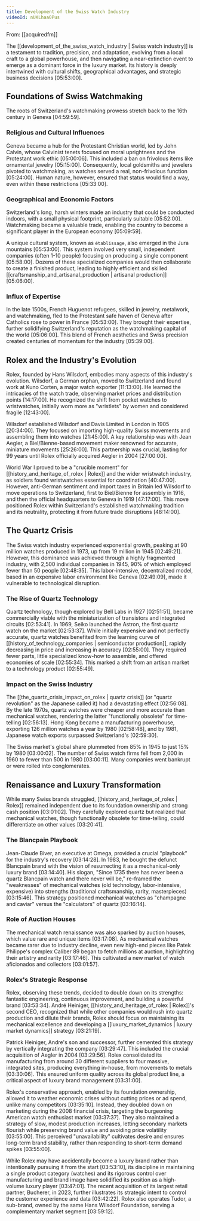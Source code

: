```yaml
---
title: Development of the Swiss Watch Industry
videoId: nUKLhaa0Pus
---
```


From: [[acquiredfm]] <br/> 

The [[development_of_the_swiss_watch_industry | Swiss watch industry]] is a testament to tradition, precision, and adaptation, evolving from a local craft to a global powerhouse, and then navigating a near-extinction event to emerge as a dominant force in the luxury market. Its history is deeply intertwined with cultural shifts, geographical advantages, and strategic business decisions <a class="yt-timestamp" data-t="05:53:00">[05:53:00]</a>.

## Foundations of Swiss Watchmaking

The roots of Switzerland's watchmaking prowess stretch back to the 16th century in Geneva <a class="yt-timestamp" data-t="04:59:59">[04:59:59]</a>.

### Religious and Cultural Influences
Geneva became a hub for the Protestant Christian world, led by John Calvin, whose Calvinist tenets focused on moral uprightness and the Protestant work ethic <a class="yt-timestamp" data-t="05:00:06">[05:00:06]</a>. This included a ban on frivolous items like ornamental jewelry <a class="yt-timestamp" data-t="05:15:00">[05:15:00]</a>. Consequently, local goldsmiths and jewelers pivoted to watchmaking, as watches served a real, non-frivolous function <a class="yt-timestamp" data-t="05:24:00">[05:24:00]</a>. Human nature, however, ensured that status would find a way, even within these restrictions <a class="yt-timestamp" data-t="05:33:00">[05:33:00]</a>.

### Geographical and Economic Factors
Switzerland's long, harsh winters made an industry that could be conducted indoors, with a small physical footprint, particularly suitable <a class="yt-timestamp" data-t="05:52:00">[05:52:00]</a>. Watchmaking became a valuable trade, enabling the country to become a significant player in the European economy <a class="yt-timestamp" data-t="05:09:59">[05:09:59]</a>.

A unique cultural system, known as `établissage`, also emerged in the Jura mountains <a class="yt-timestamp" data-t="05:53:00">[05:53:00]</a>. This system involved very small, independent companies (often 1-10 people) focusing on producing a single component <a class="yt-timestamp" data-t="05:58:00">[05:58:00]</a>. Dozens of these specialized companies would then collaborate to create a finished product, leading to highly efficient and skilled [[craftsmanship_and_artisanal_production | artisanal production]] <a class="yt-timestamp" data-t="05:06:00">[05:06:00]</a>.

### Influx of Expertise
In the late 1500s, French Huguenot refugees, skilled in jewelry, metalwork, and watchmaking, fled to the Protestant safe haven of Geneva after Catholics rose to power in France <a class="yt-timestamp" data-t="05:53:00">[05:53:00]</a>. They brought their expertise, further solidifying Switzerland's reputation as the watchmaking capital of the world <a class="yt-timestamp" data-t="05:06:00">[05:06:00]</a>. This blend of French aesthetics and Swiss precision created centuries of momentum for the industry <a class="yt-timestamp" data-t="05:39:00">[05:39:00]</a>.

## Rolex and the Industry's Evolution
Rolex, founded by Hans Wilsdorf, embodies many aspects of this industry's evolution. Wilsdorf, a German orphan, moved to Switzerland and found work at Kuno Corten, a major watch exporter <a class="yt-timestamp" data-t="11:13:00">[11:13:00]</a>. He learned the intricacies of the watch trade, observing market prices and distribution points <a class="yt-timestamp" data-t="14:17:00">[14:17:00]</a>. He recognized the shift from pocket watches to wristwatches, initially worn more as "wristlets" by women and considered fragile <a class="yt-timestamp" data-t="12:43:00">[12:43:00]</a>.

Wilsdorf established Wilsdorf and Davis Limited in London in 1905 <a class="yt-timestamp" data-t="20:34:00">[20:34:00]</a>. They focused on importing high-quality Swiss movements and assembling them into watches <a class="yt-timestamp" data-t="21:45:00">[21:45:00]</a>. A key relationship was with Jean Aegler, a Biel/Bienne-based movement maker renowned for accurate, miniature movements <a class="yt-timestamp" data-t="25:26:00">[25:26:00]</a>. This partnership was crucial, lasting for 99 years until Rolex officially acquired Aegler in 2004 <a class="yt-timestamp" data-t="27:00:00">[27:00:00]</a>.

World War I proved to be a "crucible moment" for [[history_and_heritage_of_rolex | Rolex]] and the wider wristwatch industry, as soldiers found wristwatches essential for coordination <a class="yt-timestamp" data-t="40:47:00">[40:47:00]</a>. However, anti-German sentiment and import taxes in Britain led Wilsdorf to move operations to Switzerland, first to Biel/Bienne for assembly in 1916, and then the official headquarters to Geneva in 1919 <a class="yt-timestamp" data-t="47:17:00">[47:17:00]</a>. This move positioned Rolex within Switzerland's established watchmaking tradition and its neutrality, protecting it from future trade disruptions <a class="yt-timestamp" data-t="48:14:00">[48:14:00]</a>.

## The Quartz Crisis
The Swiss watch industry experienced exponential growth, peaking at 90 million watches produced in 1973, up from 19 million in 1945 <a class="yt-timestamp" data-t="02:49:21">[02:49:21]</a>. However, this dominance was achieved through a highly fragmented industry, with 2,500 individual companies in 1945, 90% of which employed fewer than 50 people <a class="yt-timestamp" data-t="02:48:35">[02:48:35]</a>. This labor-intensive, decentralized model, based in an expensive labor environment like Geneva <a class="yt-timestamp" data-t="02:49:09">[02:49:09]</a>, made it vulnerable to technological disruption.

### The Rise of Quartz Technology
Quartz technology, though explored by Bell Labs in 1927 <a class="yt-timestamp" data-t="02:51:51">[02:51:51]</a>, became commercially viable with the miniaturization of transistors and integrated circuits <a class="yt-timestamp" data-t="02:53:41">[02:53:41]</a>. In 1969, Seiko launched the Astron, the first quartz watch on the market <a class="yt-timestamp" data-t="02:53:37">[02:53:37]</a>. While initially expensive and not perfectly accurate, quartz watches benefited from the learning curve of [[history_of_technology_companies | semiconductor production]], rapidly decreasing in price and increasing in accuracy <a class="yt-timestamp" data-t="02:55:00">[02:55:00]</a>. They required fewer parts, little specialized know-how to assemble, and offered economies of scale <a class="yt-timestamp" data-t="02:55:34">[02:55:34]</a>. This marked a shift from an artisan market to a technology product <a class="yt-timestamp" data-t="02:55:49">[02:55:49]</a>.

### Impact on the Swiss Industry
The [[the_quartz_crisis_impact_on_rolex | quartz crisis]] (or "quartz revolution" as the Japanese called it) had a devastating effect <a class="yt-timestamp" data-t="02:56:08">[02:56:08]</a>. By the late 1970s, quartz watches were cheaper and more accurate than mechanical watches, rendering the latter "functionally obsolete" for time-telling <a class="yt-timestamp" data-t="02:56:13">[02:56:13]</a>. Hong Kong became a manufacturing powerhouse, exporting 126 million watches a year by 1980 <a class="yt-timestamp" data-t="02:58:48">[02:58:48]</a>, and by 1981, Japanese watch exports surpassed Switzerland's <a class="yt-timestamp" data-t="02:59:30">[02:59:30]</a>.

The Swiss market's global share plummeted from 85% in 1945 to just 15% by 1980 <a class="yt-timestamp" data-t="03:00:02">[03:00:02]</a>. The number of Swiss watch firms fell from 2,000 in 1960 to fewer than 500 in 1980 <a class="yt-timestamp" data-t="03:00:11">[03:00:11]</a>. Many companies went bankrupt or were rolled into conglomerates.

## Renaissance and Luxury Transformation
While many Swiss brands struggled, [[history_and_heritage_of_rolex | Rolex]] remained independent due to its foundation ownership and strong cash position <a class="yt-timestamp" data-t="03:01:02">[03:01:02]</a>. They carefully explored quartz but realized that mechanical watches, though functionally obsolete for time-telling, could differentiate on other values <a class="yt-timestamp" data-t="03:20:41">[03:20:41]</a>.

### The Blancpain Playbook
Jean-Claude Biver, an executive at Omega, provided a crucial "playbook" for the industry's recovery <a class="yt-timestamp" data-t="03:14:28">[03:14:28]</a>. In 1983, he bought the defunct Blancpain brand with the vision of resurrecting it as a mechanical-only luxury brand <a class="yt-timestamp" data-t="03:14:40">[03:14:40]</a>. His slogan, "Since 1735 there has never been a quartz Blancpain watch and there never will be," re-framed the "weaknesses" of mechanical watches (old technology, labor-intensive, expensive) into strengths (traditional craftsmanship, rarity, masterpieces) <a class="yt-timestamp" data-t="03:15:46">[03:15:46]</a>. This strategy positioned mechanical watches as "champagne and caviar" versus the "calculators" of quartz <a class="yt-timestamp" data-t="03:16:14">[03:16:14]</a>.

### Role of Auction Houses
The mechanical watch renaissance was also sparked by auction houses, which value rare and unique items <a class="yt-timestamp" data-t="03:17:08">[03:17:08]</a>. As mechanical watches became rarer due to industry decline, even new high-end pieces like Patek Philippe's complex Caliber 89 began to fetch millions at auction, highlighting their artistry and rarity <a class="yt-timestamp" data-t="03:17:46">[03:17:46]</a>. This cultivated a new market of watch aficionados and collectors <a class="yt-timestamp" data-t="03:01:57">[03:01:57]</a>.

### Rolex's Strategic Response
Rolex, observing these trends, decided to double down on its strengths: fantastic engineering, continuous improvement, and building a powerful brand <a class="yt-timestamp" data-t="03:53:34">[03:53:34]</a>. André Heiniger, [[history_and_heritage_of_rolex | Rolex]]'s second CEO, recognized that while other companies would rush into quartz production and dilute their brands, Rolex should focus on maintaining its mechanical excellence and developing a [[luxury_market_dynamics | luxury market dynamics]] strategy <a class="yt-timestamp" data-t="03:21:19">[03:21:19]</a>.

Patrick Heiniger, Andre's son and successor, further cemented this strategy by vertically integrating the company <a class="yt-timestamp" data-t="03:29:47">[03:29:47]</a>. This included the crucial acquisition of Aegler in 2004 <a class="yt-timestamp" data-t="03:29:56">[03:29:56]</a>. Rolex consolidated its manufacturing from around 30 different suppliers to four massive, integrated sites, producing everything in-house, from movements to metals <a class="yt-timestamp" data-t="03:30:06">[03:30:06]</a>. This ensured uniform quality across its global product line, a critical aspect of luxury brand management <a class="yt-timestamp" data-t="03:31:00">[03:31:00]</a>.

Rolex's conservative approach, enabled by its foundation ownership, allowed it to weather economic crises without cutting prices or ad spend, unlike many competitors <a class="yt-timestamp" data-t="03:35:10">[03:35:10]</a>. Instead, they doubled down on marketing during the 2008 financial crisis, targeting the burgeoning American watch enthusiast market <a class="yt-timestamp" data-t="03:37:37">[03:37:37]</a>. They also maintained a strategy of slow, modest production increases, letting secondary markets flourish while preserving brand value and avoiding price volatility <a class="yt-timestamp" data-t="03:55:00">[03:55:00]</a>. This perceived "unavailability" cultivates desire and ensures long-term brand stability, rather than responding to short-term demand spikes <a class="yt-timestamp" data-t="03:55:00">[03:55:00]</a>.

While Rolex may have accidentally become a luxury brand rather than intentionally pursuing it from the start <a class="yt-timestamp" data-t="03:53:10">[03:53:10]</a>, its discipline in maintaining a single product category (watches) and its rigorous control over manufacturing and brand image have solidified its position as a high-volume luxury player <a class="yt-timestamp" data-t="03:47:01">[03:47:01]</a>. The recent acquisition of its largest retail partner, Bucherer, in 2023, further illustrates its strategic intent to control the customer experience and data <a class="yt-timestamp" data-t="03:42:22">[03:42:22]</a>. Rolex also operates Tudor, a sub-brand, owned by the same Hans Wilsdorf Foundation, serving a complementary market segment <a class="yt-timestamp" data-t="03:59:12">[03:59:12]</a>.